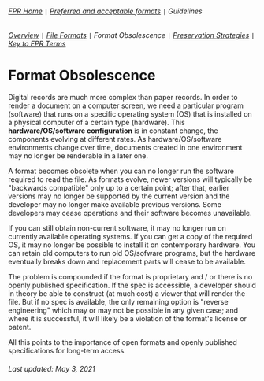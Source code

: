 ###### [FPR Home](../README.md) `|` [Preferred and acceptable formats](../fpr/00-fpr.md) `|` Guidelines
###### [Overview](00-guidelines.md) `|` [File Formats](01-file-formats.md) `|` Format Obsolescence `|` [Preservation Strategies](03-preservation-strategies.md) `|` [Key to FPR Terms](04-key-to-fpr-terms.md)

# Format Obsolescence
Digital records are much more complex than paper records. In order to render a document on a computer screen, we need a particular program (software) that runs on a specific operating system (OS) that is installed on a physical computer of a certain type (hardware). This **hardware/OS/software configuration** is in constant change, the components evolving at different rates. As hardware/OS/software environments change over time, documents created in one environment may no longer be renderable in a later one.

A format becomes obsolete when you can no longer run the software required to read the file. As formats evolve, newer versions will typically be "backwards compatible" only up to a certain point; after that, earlier versions may no longer be supported by the current version and the developer may no longer make available previous versions. Some developers may cease operations and their software becomes unavailable.

If you can still obtain non-current software, it may no longer run on currently available operating systems. If you can get a copy of the required OS, it may no longer be possible to install it on contemporary hardware. You can retain old computers to run old OS/sofware programs, but the hardware eventually breaks down and replacement parts will cease to be available.

The problem is compounded if the format is proprietary and / or there is no openly published specification. If the spec is accessible, a developer should in theory be able to construct (at much cost) a viewer that will render the file. But if no spec is available, the only remaining option is "reverse engineering" which may or may not be possible in any given case; and where it is successful, it will likely be a violation of the format's license or patent.

All this points to the importance of open formats and openly published specifications for long-term access.

###### Last updated: May 3, 2021
